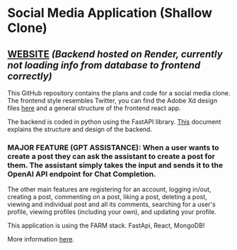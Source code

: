 # Social Media Application (Shallow Clone)

## [WEBSITE](https://social-media-application-clone.netlify.app/) *(Backend hosted on Render, currently not loading info from database to frontend correctly)*
This GitHub repository contains the plans and code for a social media clone. The frontend style resembles Twitter, you can find the Adobe Xd design files [here](https://github.com/MatthewFoster02/social_app/blob/main/planning/frontend/FRONTEND.md) and a general structure of the frontend react app. 

The backend is coded in python using the FastAPI library. [This](https://github.com/MatthewFoster02/social_app/blob/main/planning/backend/BACKEND.md) document explains the structure and design of the backend.

### MAJOR FEATURE (GPT ASSISTANCE): When a user wants to create a post they can ask the assistant to create a post for them. The assistant simply takes the input and sends it to the OpenAI API endpoint for Chat Completion.

The other main features are registering for an account, logging in/out, creating a post, commenting on a post, liking a post, deleting a post, viewing and individual post and all its comments, searching for a user's profile, viewing profiles (including your own), and updating your profile.

This application is using the FARM stack. FastApi, React, MongoDB!

More information [here](https://www.mongodb.com/developer/languages/python/farm-stack-fastapi-react-mongodb/).
